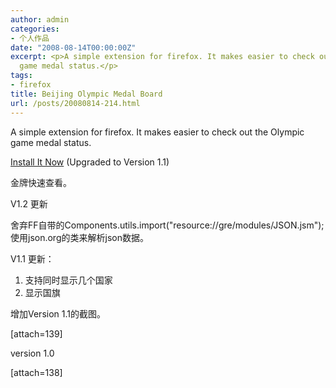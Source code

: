 ```yaml
---
author: admin
categories:
- 个人作品
date: "2008-08-14T00:00:00Z"
excerpt: <p>A simple extension for firefox. It makes easier to check out the Olympic
  game medal status.</p>
tags:
- firefox
title: Beijing Olympic Medal Board
url: /posts/20080814-214.html
---
```

A simple extension for firefox. It makes easier to check out the Olympic game medal status.

[Install It Now][1] (Upgraded to Version 1.1)

金牌快速查看。

V1.2 更新

舍弃FF自带的Components.utils.import("resource://gre/modules/JSON.jsm");使用json.org的类来解析json数据。

V1.1 更新：   
1. 支持同时显示几个国家   
2. 显示国旗

增加Version 1.1的截图。

[attach=139]

version 1.0

[attach=138]

 [1]: http://blog.eaxi.com/demo/medal/bomb-1.2.xpi